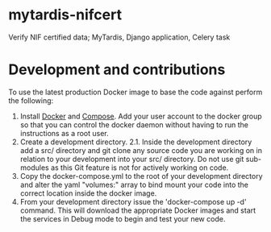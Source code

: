 # mytardis-nifcert
Verify NIF certified data; MyTardis, Django application, Celery task

# Development and contributions

To use the latest production Docker image to base the code against perform the following:

1. Install [Docker](https://docs.docker.com/engine/installation/) and [Compose](https://docs.docker.com/compose/install/). Add your user account to the docker group so that you can control the docker daemon without having to run the instructions as a root user.
2. Create a development directory.
2.1. Inside the development directory add a src/ directory and git clone any source code you are working on in relation to your development into your src/ directory. Do not use git sub-modules as this Git feature is not for actively working on code.
3. Copy the docker-compose.yml to the root of your development directory and alter the yaml "volumes:" array to bind mount your code into the correct location inside the docker image.
4. From your development directory issue the 'docker-compose up -d' command. This will download the appropriate Docker images and start the services in Debug mode to begin and test your new code.